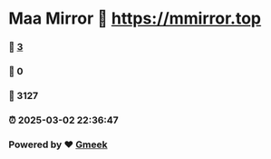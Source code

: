 # Maa Mirror :link: https://mmirror.top 
### :page_facing_up: [3](https://mmirror.top/tag.html) 
### :speech_balloon: 0 
### :hibiscus: 3127 
### :alarm_clock: 2025-03-02 22:36:47 
### Powered by :heart: [Gmeek](https://github.com/Meekdai/Gmeek)
